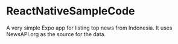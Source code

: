 # ReactNativeSampleCode

A very simple Expo app for listing top news from Indonesia. It uses NewsAPI.org as the source for the data.
